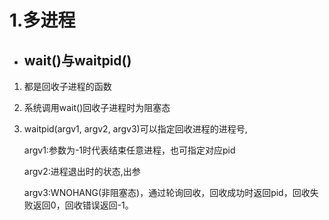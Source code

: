 # 1.多进程

- ## wait()与waitpid()

1. 都是回收子进程的函数

2. 系统调用wait()回收子进程时为阻塞态

3. waitpid(argv1, argv2, argv3)可以指定回收进程的进程号,

   argv1:参数为-1时代表结束任意进程，也可指定对应pid

   argv2:进程退出时的状态,出参

   argv3:WNOHANG(非阻塞态)，通过轮询回收，回收成功时返回pid，回收失败返回0，回收错误返回-1。



## 

## 